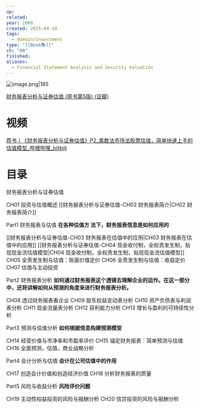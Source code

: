 ```yaml
---
up: 
related: 
year: 2000
created: 2025-04-10
tags:
  - domain/investment
type: "[[Book📚]]"
ch: "00"
finished: 
aliases:
  - Financial Statement Analysis and Security Valuation
---
```

![image.png|185](https://s1.vika.cn/space/2025/06/06/fb9e5a01080b4d0d8d8955fc5bca37ff)

[财务报表分析与证券估值 (原书第5版) (豆瓣)](https://book.douban.com/subject/26988277/)
# 视频

[荐书丨《财务报表分析与证券估值》P2\_乘数法市场法股票估值，简单快速上手的估值模型\_哔哩哔哩\_bilibili](https://www.bilibili.com/video/BV19g411e7vp?spm_id_from=333.788.videopod.sections&vd_source=6d4ef5f8b8b73d69ea854cb9321a50ac)


# 目录

财务报表分析与证券估值

CH01 投资与估值概述
[[财务报表分析与证券估值-CH02 财务报表简介|CH02 财务报表简介]]

Part1 财务报表与估值
**在各种估值方 法下，财务报表信息是如何应用的**

[[财务报表分析与证券估值-CH03 财务报表在估值中的应用|CH03 财务报表在估值中的应用]]
[[财务报表分析与证券估值-CH04 现金收付制，全权责发生制，贴现现金流估值模型|CH04 现金收付制，全权责发生制，贴现现金流估值模型]]
CH05 全责发生制与估值：账面价值定价
CH06 全责发生制与估值：收益定价
CH07 估值与主动投资

Part2 财务报表分析
**如何通过财务报表这个透镜去理解企业的运作。在这一部分中，还将讲解如何从预测的角度来进行财务报表分析。**

CH08 透过财务报表看企业
CH09 股东权益变动表分析
CH10 资产负债表与利润表分析
CH11 现金流量表分析
CH12 获利能力分析
CH13 增长与盈利的可持续性分析

Part3 预测与估值分析
**如何根据信息构建预测模型**

CH14 经营价值与市净率和市盈率评价
CH15 锚定财务报表：简单预测与估值
CH16 全面预测，估值，商业战略分析

Part4 会计分析与估值
**会计在公司估值中的作用**

CH17 创造会计价值和创造经济价值
CH18 分析财务报表的质量

Part5 风险与收益分析
**风险评价问题**

CH19 主动性权益投资的风险与报酬分析
CH20 信贷投资的风险与报酬分析



